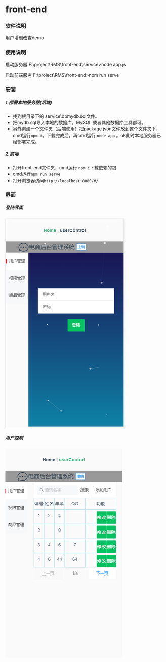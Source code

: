 # front-end

### 软件说明

用户增删改查demo

### 使用说明

启动服务器 F:\project\RMS\front-end\service>node app.js

启动前端服务 F:\project\RMS\front-end>npm run serve

### 安装

##### 1.部署本地服务器(后端) 

- 找到根目录下的 service\dbmydb.sql文件。
- 把mydb.sql导入本地的数据库。MySQL 或者其他数据库工具都可。
- 另外创建一个文件夹（后端使用）把package.json文件放到这个文件夹下，cmd运行`npm i`。下载完成后，再cmd运行 `node app` 。ok此时本地服务器已经部署完成。

##### 2.前端

- 打开front-end文件夹，cmd运行 `npm i`下载依赖的包
- cmd运行`npm run serve`
- 打开浏览器访问`http://localhost:8080/#/`
### 界面

##### 登陆界面
![loginView](/git_img/loginView.png)

##### 用户控制
![/userControlView](/git_img/userControlView.png)